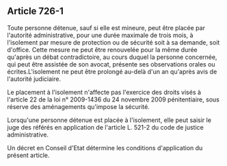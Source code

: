 Article 726-1
----
Toute personne détenue, sauf si elle est mineure, peut être placée par
l'autorité administrative, pour une durée maximale de trois mois, à l'isolement
par mesure de protection ou de sécurité soit à sa demande, soit d'office. Cette
mesure ne peut être renouvelée pour la même durée qu'après un débat
contradictoire, au cours duquel la personne concernée, qui peut être assistée de
son avocat, présente ses observations orales ou écrites.L'isolement ne peut être
prolongé au-delà d'un an qu'après avis de l'autorité judiciaire.

Le placement à l'isolement n'affecte pas l'exercice des droits visés à l'article
22 de la loi n° 2009-1436 du 24 novembre 2009 pénitentiaire, sous réserve des
aménagements qu'impose la sécurité.

Lorsqu'une personne détenue est placée à l'isolement, elle peut saisir le juge
des référés en application de l'article L. 521-2 du code de justice
administrative.

Un décret en Conseil d'Etat détermine les conditions d'application du présent
article.
